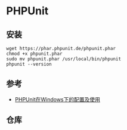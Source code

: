 # PHPUnit

## 安装

```shell
wget https://phar.phpunit.de/phpunit.phar
chmod +x phpunit.phar
sudo mv phpunit.phar /usr/local/bin/phpunit
phpunit --version
```

## 参考

- [PHPUnit在Windows下的配置及使用](http://www.cnblogs.com/schaepher/p/5011392.html) 

## 仓库

